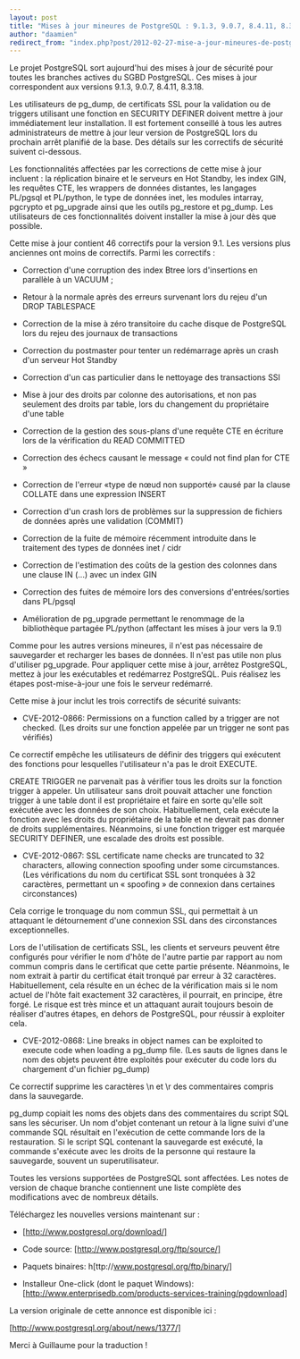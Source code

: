 ```yaml
---
layout: post
title: "Mises à jour mineures de PostgreSQL : 9.1.3, 9.0.7, 8.4.11, 8.3.18"
author: "daamien"
redirect_from: "index.php?post/2012-02-27-mise-a-jour-mineures-de-postgresql-9-1-3-9-0-7-8-4-11-8-3-18 "
---
```





<!--more-->


Le projet PostgreSQL sort aujourd'hui des mises à jour de sécurité pour toutes les branches actives du SGBD PostgreSQL. Ces mises à jour correspondent aux versions 9.1.3, 9.0.7, 8.4.11, 8.3.18.



Les utilisateurs de pg_dump, de certificats SSL pour la validation ou de triggers utilisant une fonction en SECURITY DEFINER doivent mettre à jour immédiatement leur installation. Il est fortement conseillé à tous les autres administrateurs de mettre à jour leur version de PostgreSQL lors du prochain arrêt planifié de la base. Des détails sur les correctifs de sécurité suivent ci-dessous.



Les fonctionnalités affectées par les corrections de cette mise à jour incluent : la réplication binaire et le serveurs en Hot Standby, les index GIN, les requêtes CTE, les wrappers de données distantes, les langages PL/pgsql et PL/python, le type de données inet, les modules intarray, pgcrypto et pg_upgrade ainsi que les outils pg_restore et pg_dump. Les utilisateurs de ces fonctionnalités doivent installer la mise à jour dès que possible.



Cette mise à jour contient 46 correctifs pour la version 9.1. Les versions plus anciennes ont moins de correctifs. Parmi les correctifs :



* Correction d'une corruption des index Btree lors d'insertions en parallèle à un VACUUM ;

* Retour à la normale après des erreurs survenant lors du rejeu d'un DROP TABLESPACE

* Correction de la mise à zéro transitoire du cache disque de PostgreSQL lors du rejeu des journaux de transactions

* Correction du postmaster pour tenter un redémarrage après un crash d'un serveur Hot Standby

* Correction d'un cas particulier dans le nettoyage des transactions SSI

* Mise à jour des droits par colonne des autorisations, et non pas seulement des droits par table, lors du changement du propriétaire d'une table

* Correction de la gestion des sous-plans d'une requête CTE en écriture lors de la vérification du READ COMMITTED

* Correction des échecs causant le message « could not find plan for CTE »

* Correction de l'erreur «type de nœud non supporté» causé par la clause COLLATE dans une expression INSERT

* Correction d'un crash lors de problèmes sur la suppression de fichiers de données après une validation (COMMIT)

* Correction de la fuite de mémoire récemment introduite dans le traitement des types de données inet / cidr

* Correction de l'estimation des coûts de la gestion des colonnes dans une clause IN (...) avec un index GIN

* Correction des fuites de mémoire lors des conversions d'entrées/sorties dans PL/pgsql

* Amélioration de pg_upgrade permettant le renommage de la bibliothèque partagée PL/python (affectant les mises à jour vers la 9.1)



Comme pour les autres versions mineures, il n'est pas nécessaire de sauvegarder et recharger les bases de données. Il n'est pas utile non plus d'utiliser pg_upgrade. Pour appliquer cette mise à jour, arrêtez PostgreSQL, mettez à jour les exécutables et redémarrez PostgreSQL. Puis réalisez les étapes post-mise-à-jour une fois le serveur redémarré.



Cette mise à jour inclut les trois correctifs de sécurité suivants:



* CVE-2012-0866: Permissions on a function called by a trigger are not checked. (Les droits sur une fonction appelée par un trigger ne sont pas vérifiés)



Ce correctif empêche les utilisateurs de définir des triggers qui exécutent des fonctions pour lesquelles l'utilisateur n'a pas le droit EXECUTE.



CREATE TRIGGER ne parvenait pas à vérifier tous les droits sur la fonction trigger à appeler. Un utilisateur sans droit pouvait attacher une fonction trigger à une table dont il est propriétaire et faire en sorte qu'elle soit exécutée avec les données de son choix. Habituellement, cela exécute la fonction avec les droits du propriétaire de la table et ne devrait pas donner de droits supplémentaires. Néanmoins, si une fonction trigger est marquée SECURITY DEFINER, une escalade des droits est possible.



* CVE-2012-0867: SSL certificate name checks are truncated to 32 characters, allowing connection spoofing under some circumstances. (Les vérifications du nom du certificat SSL sont tronquées à 32 caractères, permettant un « spoofing » de connexion dans certaines circonstances)



Cela corrige le tronquage du nom commun SSL, qui permettait à un attaquant le détournement d'une connexion SSL dans des circonstances exceptionnelles.



Lors de l'utilisation de certificats SSL, les clients et serveurs peuvent être configurés pour vérifier le nom d'hôte de l'autre partie par rapport au nom commun compris dans le certificat que cette partie présente. Néanmoins, le nom extrait à partir du certificat était tronqué par erreur à 32 caractères. Habituellement, cela résulte en un échec de la vérification mais si le nom actuel de l'hôte fait exactement 32 caractères, il pourrait, en principe, être forgé. Le risque est très mince et un attaquant aurait toujours besoin de réaliser d'autres étapes, en dehors de PostgreSQL, pour réussir à exploiter cela.



* CVE-2012-0868: Line breaks in object names can be exploited to execute code when loading a pg_dump file. (Les sauts de lignes dans le nom des objets peuvent être exploités pour exécuter du code lors du chargement d'un fichier pg_dump)



Ce correctif supprime les caractères \n et \r des commentaires compris dans la sauvegarde.



pg_dump copiait les noms des objets dans des commentaires du script SQL sans les sécuriser. Un nom d'objet contenant un retour à la ligne suivi d'une commande SQL résultait en l'exécution de cette commande lors de la restauration. Si le script SQL contenant la sauvegarde est exécuté, la commande s'exécute avec les droits de la personne qui restaure la sauvegarde, souvent un superutilisateur.



Toutes les versions supportées de PostgreSQL sont affectées. Les notes de version de chaque branche contiennent une liste complète des modifications avec de nombreux détails.



Téléchargez les nouvelles versions maintenant sur :



* [http://www.postgresql.org/download/]

* Code source: [http://www.postgresql.org/ftp/source/]

* Paquets binaires: h[ttp://www.postgresql.org/ftp/binary/]

* Installeur One-click (dont le paquet Windows): [http://www.enterprisedb.com/products-services-training/pgdownload]



La version originale de cette annonce est disponible ici :

[http://www.postgresql.org/about/news/1377/]



Merci à Guillaume pour la traduction !